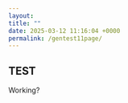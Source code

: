 ```yaml
---
layout: 
title: ""
date: 2025-03-12 11:16:04 +0000
permalink: /gentest11page/
---
```



## TEST

Working?
